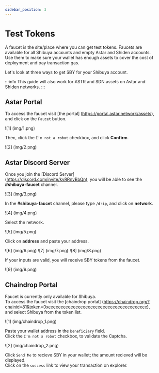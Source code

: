 ```yaml
---
sidebar_position: 3
---
```


# Test Tokens

A faucet is the site/place where you can get test tokens. Faucets are available for all Shibuya accounts and empty Astar and Shiden accounts. Use them to make sure your wallet has enough assets to cover the cost of deployment and pay transaction gas.

Let's look at three ways to get SBY for your Shibuya account.

:::info
This guide will also work for ASTR and SDN assets on Astar and Shiden networks.
:::

## Astar Portal

To access the faucet visit [the portal] (https://portal.astar.network/assets), and click on the `Faucet` button.

![1] (img/1.png)

Then, click the `I'm not a robot` checkbox, and click **Confirm**.

![2] (img/2.png)

## Astar Discord Server

Once you join the [Discord Server] (https://discord.com/invite/kvRRnvBbQn), you will be able to see the **#shibuya-faucet** channel.

![3] (img/3.png)

In the **#shibuya-faucet** channel, please type `/drip`, and click on **network**.

![4] (img/4.png)

Select the network.

![5] (img/5.png)

Click on **address** and paste your address.

![6] (img/6.png)
![7] (img/7.png)
![8] (img/8.png)

If your inputs are valid, you will receive SBY tokens from the faucet.

![9] (img/9.png)


## Chaindrop Portal

Faucet is currently only available for Shibuya. <br />
To access the faucet visit the [chaindrop portal] (https://chaindrop.org/?chainid=81&token=0xeeeeeeeeeeeeeeeeeeeeeeeeeeeeeeeeeeeeeeee), and select Shibuya from the token list.

![1] (img/chaindrop_1.png)

Paste your wallet address in the `beneficiary` field. <br />
Click the `I'm not a robot` checkbox, to validate the Captcha.

![2] (img/chaindrop_2.png)

Click `Send Me` to recieve SBY in your wallet; the amount recieved will be displayed. <br />
Click on the `success` link to view your transaction on explorer.